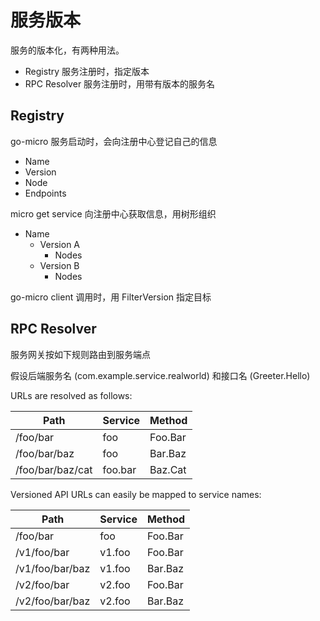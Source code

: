 服务版本
===

 服务的版本化，有两种用法。

 * Registry 服务注册时，指定版本
 * RPC Resolver 服务注册时，用带有版本的服务名

Registry
---

go-micro 服务启动时，会向注册中心登记自己的信息

* Name
* Version
* Node
* Endpoints

micro get service 向注册中心获取信息，用树形组织

* Name
  * Version A
    * Nodes
  * Version B
    * Nodes

go-micro client 调用时，用 FilterVersion 指定目标


RPC Resolver
---

服务网关按如下规则路由到服务端点

假设后端服务名 (com.example.service.realworld) 和接口名 (Greeter.Hello)

URLs are resolved as follows:

|       Path       | Service | Method  |
| ---------------- | ------- | ------- |
| /foo/bar         | foo     | Foo.Bar |
| /foo/bar/baz     | foo     | Bar.Baz |
| /foo/bar/baz/cat | foo.bar | Baz.Cat |

Versioned API URLs can easily be mapped to service names:

|      Path       | Service | Method  |
| --------------- | ------- | ------- |
| /foo/bar        | foo     | Foo.Bar |
| /v1/foo/bar     | v1.foo  | Foo.Bar |
| /v1/foo/bar/baz | v1.foo  | Bar.Baz |
| /v2/foo/bar     | v2.foo  | Foo.Bar |
| /v2/foo/bar/baz | v2.foo  | Bar.Baz |
